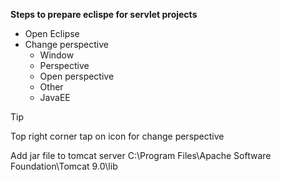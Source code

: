 **Steps to prepare eclispe for servlet projects**
- Open Eclipse
- Change perspective
	- Window
	- Perspective
	- Open perspective
	- Other
	- JavaEE
>[!TIP]
Top right corner tap on icon for change perspective 

Add jar file to tomcat server
C:\Program Files\Apache Software Foundation\Tomcat 9.0\lib
